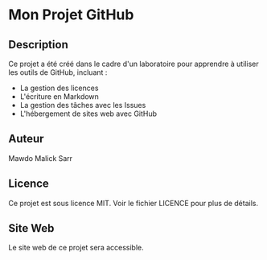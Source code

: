 # Mon Projet GitHub

## Description

Ce projet a été créé dans le cadre d'un laboratoire pour apprendre à utiliser les outils de GitHub, incluant :
- La gestion des licences
- L'écriture en Markdown
- La gestion des tâches avec les Issues
- L'hébergement de sites web avec GitHub 

## Auteur

Mawdo Malick Sarr

## Licence

Ce projet est sous licence MIT. Voir le fichier LICENCE pour plus de détails.

## Site Web

Le site web de ce projet sera accessible.